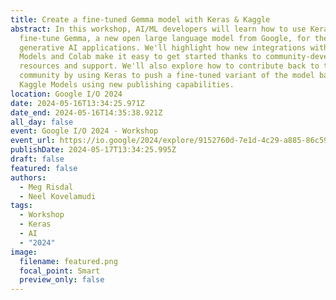 ```yaml
---
title: Create a fine-tuned Gemma model with Keras & Kaggle
abstract: In this workshop, AI/ML developers will learn how to use Keras to
  fine-tune Gemma, a new open large language model from Google, for their
  generative AI applications. We'll highlight how new integrations with Kaggle
  Models and Colab make it easy to get started thanks to community-developed
  resources and support. We'll also explore how to contribute back to the
  community by using Keras to push a fine-tuned variant of the model back to
  Kaggle Models using new publishing capabilities.
location: Google I/O 2024
date: 2024-05-16T13:34:25.971Z
date_end: 2024-05-16T14:35:38.921Z
all_day: false
event: Google I/O 2024 - Workshop
event_url: https://io.google/2024/explore/9152760d-7e1d-4c29-a885-86c59e129bf0/
publishDate: 2024-05-17T13:34:25.995Z
draft: false
featured: false
authors:
  - Meg Risdal
  - Neel Kovelamudi
tags:
  - Workshop
  - Keras
  - AI
  - "2024"
image:
  filename: featured.png
  focal_point: Smart
  preview_only: false
---
```

